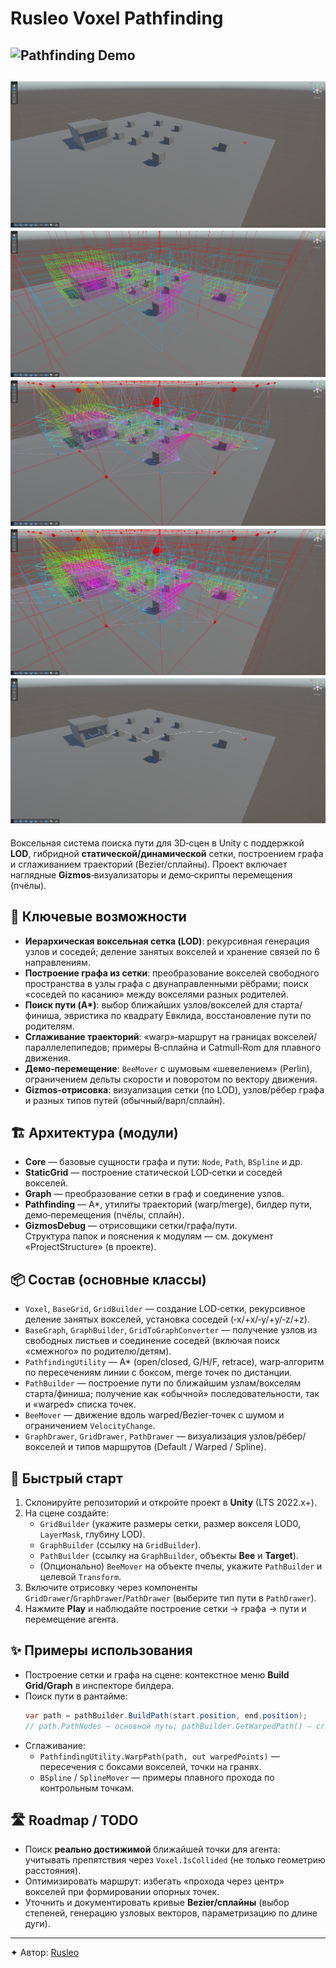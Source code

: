 # Rusleo Voxel Pathfinding
![Pathfinding Demo](Documentation~/Media/Preview.gif)
---
![LOD Grid Example](Documentation~/Media/Demo_0.png)
![LOD Grid Example](Documentation~/Media/Demo_1.png)
![LOD Grid Example](Documentation~/Media/Demo_2.png)
![LOD Grid Example](Documentation~/Media/Demo_3.png)
![LOD Grid Example](Documentation~/Media/Demo_4.png)
---
Воксельная система поиска пути для 3D‑сцен в Unity с поддержкой **LOD**, гибридной **статической/динамической** сетки, построением графа и сглаживанием траекторий (Bezier/сплайны). Проект включает наглядные **Gizmos**‑визуализаторы и демо‑скрипты перемещения (пчёлы).

## 🧠 Ключевые возможности
- **Иерархическая воксельная сетка (LOD)**: рекурсивная генерация узлов и соседей; деление занятых вокселей и хранение связей по 6 направлениям.  
- **Построение графа из сетки**: преобразование вокселей свободного пространства в узлы графа с двунаправленными рёбрами; поиск «соседей по касанию» между вокселями разных родителей.  
- **Поиск пути (A\*)**: выбор ближайших узлов/вокселей для старта/финиша, эвристика по квадрату Евклида, восстановление пути по родителям.  
- **Сглаживание траекторий**: «warp»‑маршрут на границах вокселей/параллелепипедов; примеры B‑сплайна и Catmull‑Rom для плавного движения.  
- **Демо‑перемещение**: `BeeMover` с шумовым «шевелением» (Perlin), ограничением дельты скорости и поворотом по вектору движения.  
- **Gizmos‑отрисовка**: визуализация сетки (по LOD), узлов/рёбер графа и разных типов путей (обычный/варп/сплайн).

## 🏗 Архитектура (модули)
- **Core** — базовые сущности графа и пути: `Node`, `Path`, `BSpline` и др.  
- **StaticGrid** — построение статической LOD‑сетки и соседей вокселей.  
- **Graph** — преобразование сетки в граф и соединение узлов.  
- **Pathfinding** — A\*, утилиты траекторий (warp/merge), билдер пути, демо‑перемещения (пчёлы, сплайн).  
- **GizmosDebug** — отрисовщики сетки/графа/пути.  
Структура папок и пояснения к модулям — см. документ «ProjectStructure» (в проекте).

## 📦 Состав (основные классы)
- `Voxel`, `BaseGrid`, `GridBuilder` — создание LOD‑сетки, рекурсивное деление занятых вокселей, установка соседей (‑x/+x/‑y/+y/‑z/+z).  
- `BaseGraph`, `GraphBuilder`, `GridToGraphConverter` — получение узлов из свободных листьев и соединение соседей (включая поиск «смежного» по родителю/детям).  
- `PathfindingUtility` — A\* (open/closed, G/H/F, retrace), warp‑алгоритм по пересечениям линии с боксом, merge точек по дистанции.  
- `PathBuilder` — построение пути по ближайшим узлам/вокселям старта/финиша; получение как «обычной» последовательности, так и «warped» списка точек.  
- `BeeMover` — движение вдоль warped/Bezier‑точек с шумом и ограничением `VelocityChange`.  
- `GraphDrawer`, `GridDrawer`, `PathDrawer` — визуализация узлов/рёбер/вокселей и типов маршрутов (Default / Warped / Spline).

## 🚀 Быстрый старт
1. Склонируйте репозиторий и откройте проект в **Unity** (LTS 2022.x+).  
2. На сцене создайте:
   - `GridBuilder` (укажите размеры сетки, размер вокселя LOD0, `LayerMask`, глубину LOD).  
   - `GraphBuilder` (ссылку на `GridBuilder`).  
   - `PathBuilder` (ссылку на `GraphBuilder`, объекты **Bee** и **Target**).  
   - (Опционально) `BeeMover` на объекте пчелы, укажите `PathBuilder` и целевой `Transform`.  
3. Включите отрисовку через компоненты `GridDrawer`/`GraphDrawer`/`PathDrawer` (выберите тип пути в `PathDrawer`).  
4. Нажмите **Play** и наблюдайте построение сетки → графа → пути и перемещение агента.

## ✨ Примеры использования
- Построение сетки и графа на сцене: контекстное меню **Build Grid/Graph** в инспекторе билдера.  
- Поиск пути в рантайме:
  ```csharp
  var path = pathBuilder.BuildPath(start.position, end.position);
  // path.PathNodes — основной путь; pathBuilder.GetWarpedPath() — сглаженный «warped».
  ```
- Сглаживание:
  - `PathfindingUtility.WarpPath(path, out warpedPoints)` — пересечения с боксами вокселей, точки на гранях.  
  - `BSpline` / `SplineMover` — примеры плавного прохода по контрольным точкам.

## 🛣 Roadmap / TODO
- Поиск **реально достижимой** ближайшей точки для агента: учитывать препятствия через `Voxel.IsCollided` (не только геометрию расстояния).  
- Оптимизировать маршрут: избегать «прохода через центр» вокселей при формировании опорных точек.  
- Уточнить и документировать кривые **Bezier/сплайны** (выбор степеней, генерацию узловых векторов, параметризацию по длине дуги).

---

✦ Автор: [Rusleo](https://github.com/razrabVkedah)
